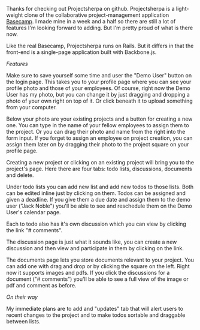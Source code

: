 Thanks for checking out Projectsherpa on github. Projectsherpa is a light-weight clone of the collaborative project-management application [Basecamp](https://basecamp.com/). I made mine in a week and a half so there are still a lot of features I'm looking forward to adding. But I'm pretty proud of what is there now.

Like the real Basecamp, Projectsherpa runs on Rails. But it differs in that the front-end is a single-page application built with Backbone.js. 

*Features*

Make sure to save yourself some time and user the "Demo User" button on the login page. This takes you to your profile page where you can see your profile photo and those of your employees. Of course, right now the Demo User has my photo, but you can change it by just dragging and dropping a photo of your own right on top of it. Or click beneath it to upload something from your computer. 

Below your photo are your existing projects and a button for creating a new one. You can type in the name of your fellow employees to assign them to the project. Or you can drag their photo and name from the right into the form input. If you forget to assign an employee on project creation, you can assign them later on by dragging their photo to the project square on your profile page.

Creating a new project or clicking on an existing project will bring you to the project's page. Here there are four tabs: todo lists, discussions, documents and delete.

Under todo lists you can add new list and add new todos to those lists. Both can be edited inline just by clicking on them. Todos can be assigned and given a deadline. If you give them a due date and assign them to the demo user ("Jack Noble") you'll be able to see and reschedule them on the Demo User's calendar page. 

Each to todo also has it's own discussion which you can view by clicking the link "# comments".

The discussion page is just what it sounds like, you can create a new discussion and then view and participate in them by clicking on the link.

The documents page lets you store documents relevant to your project. You can add one with drag and drop or by clicking the square on the left. Right now it supports images and pdfs. If you click the discussions for a document ("# comments")
you'll be able to see a full view of the image or pdf and comment as before.

*On their way*

My immediate plans are to add and "updates" tab that will alert users to recent changes to the project and to make todos sortable and draggable between lists. 


